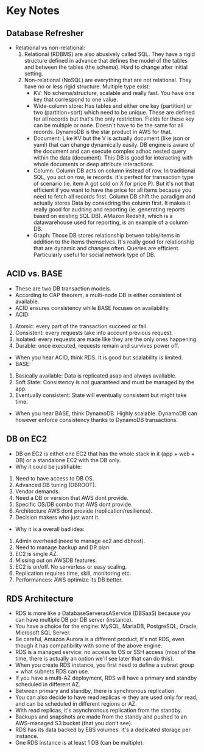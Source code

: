 # Key Notes

## Database Refresher
* Relational vs non-relational:
    1. Relational (RDBMS) are also abusively called SQL. They have a rigid structure defined in advance that defines the model of the tables and between the tables (the schema). Hard to change after initial setting.
    2. Non-relational (NoSQL) are everything that are not relational. They have no or less rigid structure. Multiple type exist:
        * KV: No schema/structure, scalable and really fast. You have one key that correspond to one value.
        * Wide-column store: Has tables and either one key (partition) or two (partition+sort) which need to be unique. These are defined for all records but that's the only restriction. Fields for these key can be multiple or none. Doesn't have to be the same for all records. DynamoDB is the star product in AWS for that. 
        * Document: Like KV but the V is actually document (like json or yaml) that can change dynamically easily. DB engine is aware of the document and can execute complex adhoc nested query within the data (document). This DB is good for interacting with whole documents or deep attribute interactions.
        * Column: Column DB acts on column instead of row. In traditional SQL, you act on row, ie records. It's perfect for transaction type of scenario (ie. item A got sold on X for price P). But it's not that efficient if you want to have the price for all items because you need to fetch all records first. Column DB shift the paradigm and actually stores Data by consedring the column first. It makes it really good for auditing and reporting (ie. generating reports based on existing SQL DB). AMazon Redshit, which is a datawarehouse used for reporting, is an example of a column DB.
        * Graph: Those DB stores relationship betwen table/items in addition to the items themselves. It's really good for relationship that are dynamic and changes often. Queries are efficient. Particularly useful for social network type of DB.

## ACID vs. BASE
* These are two DB transaction models. 
* According to CAP theorem, a multi-node DB is either consistent ot available. 
* ACID ensures consistency while BASE focuses on availability. 
* ACID:
 1. Atomic: every part of the transaction succeed or fail. 
 2. Consistent: every requests take into account previous request. 
 3. Isolated: every requests are made like they are the only ones happening. 
 4. Durable: once executed, requests remain and survives power off. 
* When you hear ACID, think RDS. It is good but scalability is limited. 
* BASE:
 1. Basically available: Data is replicated asap and
always available. 
 2. Soft State: Consistency is not guaranteed and must be managed by the app. 
 3. Eventually consistent: State will eventually consistent but might take time. 
* When you hear BASE, think DynamoDB. Highly scalable. DynamoDB can however enforce consistency thanks to DynamoDB transactions. 

## DB on EC2
* DB on EC2 is eithet one EC2 that has the whole stack in it (app + web + DB) or a standalone EC2 with the DB only. 
* Why it could be justifiable:
 1. Need to have access to DB OS. 
 2. Advanced DB tuning (DBROOT). 
 3. Vendor demands. 
 4. Need a DB or version that AWS dont provide. 
 5. Specific OS/DB combo that AWS dont provide. 
 6. Architecture AWS dont provide (replication/resilience). 
 7. Decision makers who just want it. 
* Why it is a overall bad idea:
 1. Admin overhead (need to manage ec2 and dbhost). 
 2. Need to manage backup and DR plan. 
 3. EC2 is single AZ. 
 4. Missing out on AWSDB features. 
 5. EC2 is on/off. No serverless or easy scaling. 
 6. Replication requires time, skill, monitoring etc. 
 7. Performances: AWS optimize its DB better. 

## RDS Architecture
* RDS is more like a DatabaseServerasAService (DBSaaS) because you can have multiple DB per DB server (instance).
* You have a choice for the engine: MySQL, MariaDB, PostgreSQL, Oracle, Microsoft SQL Server.
* Be careful, Amazon Aurora is a different product, it's not RDS, even though it has compatibility with some of the above engine.
* RDS is a managed service: no access to OS or SSH access (most of the time, there is actually an option we'll see later that can do this).
* When you create RDS instance, you first need to define a subnet group = what subnets RDS can use.
* If you have a multi-AZ deployment, RDS will have a primary and standby scheduled in different AZ.
* Between primary and standby, there is synchronous replication.
* You can also decide to have read replicas => they are used only for read, and can be scheduled in different regions or AZ.
* With read replicas, it's asynchronous replication from the standby.
* Backups and snapshots are made from the standy and pushed to an AWS-managed S3 bucket (that you don't see).
* RDS has its data backed by EBS volumes. It's a dedicated storage per instance.
* One RDS instance is at least 1 DB (can be multiple).
